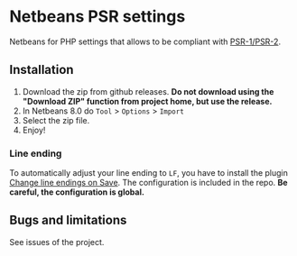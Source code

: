 Netbeans PSR settings
=====================

Netbeans for PHP settings that allows to be compliant with [PSR-1/PSR-2](http://www.php-fig.org/).

## Installation

1. Download the zip from github releases. **Do not download using the "Download ZIP" function from project home, but use the release.**
2. In Netbeans 8.0 do `Tool` > `Options` > `Import`
3. Select the zip file.
4. Enjoy!

### Line ending

To automatically adjust your line ending to `LF`, you have to install the plugin [Change line endings on Save](http://plugins.netbeans.org/plugin/46829/change-line-endings-on-save). The configuration is included in the repo. **Be careful, the configuration is global.**

## Bugs and limitations

See issues of the project.
